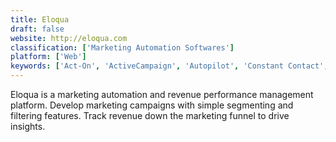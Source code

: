 ```yaml
---
title: Eloqua
draft: false 
website: http://eloqua.com
classification: ['Marketing Automation Softwares']
platform: ['Web']
keywords: ['Act-On', 'ActiveCampaign', 'Autopilot', 'Constant Contact', 'Customer.io', 'Demandbase', 'ExactTarget', 'HootSuite', 'Intercom', 'JitBit Helpdesk', 'Kevo', 'LiftMaster', 'MailChimp', 'OptKit', 'Pardot', 'Salesforce', 'Salesforce Marketing Cloud', 'SendInBlue', 'WordPress']
---
```

Eloqua is a marketing automation and revenue performance management platform. Develop marketing campaigns with simple segmenting and filtering features.  Track revenue down the marketing funnel to drive insights.